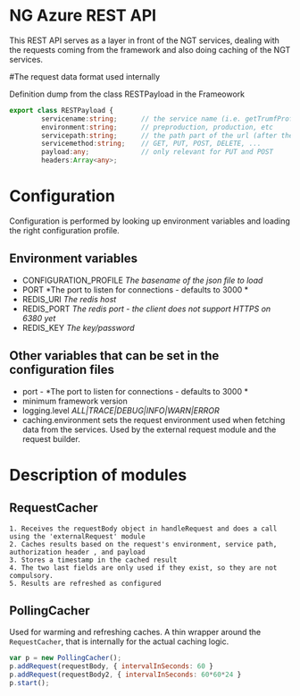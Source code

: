 # NG Azure REST API

This REST API serves as a layer in front of the NGT services, dealing with the requests coming from the framework
and also doing caching of the NGT services.

#The request data format used internally

Definition dump from the class RESTPayload in the Frameowork

```typescript
export class RESTPayload {
        servicename:string;      // the service name (i.e. getTrumfProfile)
        environment:string;      // preproduction, production, etc
        servicepath:string;      // the path part of the url (after the hostname)
        servicemethod:string;    // GET, PUT, POST, DELETE, ...
        payload:any;             // only relevant for PUT and POST
        headers:Array<any>;
```

# Configuration
Configuration is performed by looking up environment variables and loading the right configuration profile.

## Environment variables

- CONFIGURATION_PROFILE *The basename of the json file to load*
- PORT *The port to listen for connections - defaults to 3000 *
- REDIS_URI *The redis host*
- REDIS_PORT *The redis port - the client does not support HTTPS on 6380 yet*
- REDIS_KEY *The key/password*

## Other variables that can be set in the configuration files
- port - *The port to listen for connections - defaults to 3000 *
- minimum framework version
- logging.level *ALL|TRACE|DEBUG|INFO|WARN|ERROR*
- caching.environment sets the request environment used when fetching data from the services. Used by the external request module and the request builder.

# Description of modules

## RequestCacher
    1. Receives the requestBody object in handleRequest and does a call using the 'externalRequest' module
    2. Caches results based on the request's environment, service path, authorization header , and payload
    3. Stores a timestamp in the cached result
    4. The two last fields are only used if they exist, so they are not compulsory.
    5. Results are refreshed as configured

## PollingCacher
Used for warming and refreshing caches. A thin wrapper around the `RequestCacher`, that is internally for the
actual caching logic.

```javascript
var p = new PollingCacher();
p.addRequest(requestBody, { intervalInSeconds: 60 }
p.addRequest(requestBody2, { intervalInSeconds: 60*60*24 }
p.start();
```
